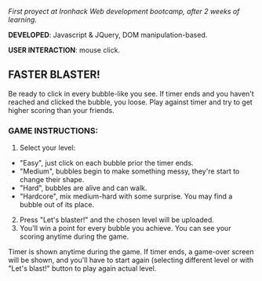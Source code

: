 *First proyect at Ironhack Web development bootcamp, after 2 weeks of learning.* 

**DEVELOPED**: Javascript & JQuery, DOM manipulation-based. 

**USER INTERACTION**: mouse click.

## FASTER BLASTER!

Be ready to click in every bubble-like you see. 
If timer ends and you haven't reached and clicked the bubble, you loose. 
Play against timer and try to get higher scoring than your friends.

### GAME INSTRUCTIONS:
1. Select your level:
- "Easy", just click on each bubble prior the timer ends.
- "Medium", bubbles begin to make something messy, they're start to change their shape.
- "Hard", bubbles are alive and can walk.
- "Hardcore", mix medium-hard with some surprise. You may find a bubble out of its place.
2. Press "Let's blaster!" and the chosen level will be uploaded.
3. You'll win a point for every bubble you achieve. You can see your scoring anytime during the game.

Timer is shown anytime during the game. If timer ends, a game-over screen will be shown, and you'll have to start again (selecting different level or with "Let's blast!" button to play again actual level.
